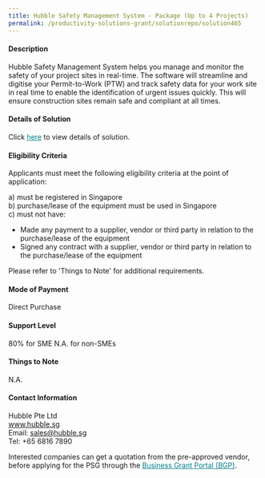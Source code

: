 ```yaml
---
title: Hubble Safety Management System - Package (Up to 4 Projects)
permalink: /productivity-solutions-grant/solutionrepo/solution465
---
```


#### Description

Hubble Safety Management System helps you manage and monitor the safety of your project sites in real-time. The software will streamline and digitise your Permit-to-Work (PTW) and track safety data for your work site in real time to enable the identification of urgent issues quickly. This will ensure construction sites remain safe and compliant at all times.

#### Details of Solution

Click <a href='https://gb-assist-staging.netlify.app/images/psg/Hubble_20200081_Annex_3_20200625144358_Part_4.pdf' style='color:#037e8a'>here</a> to view details of solution.

#### Eligibility Criteria

Applicants must meet the following eligibility criteria at the point of application:

a) must be registered in Singapore <br>
b) purchase/lease of the equipment must be used in Singapore <br>
c) must not have:
- Made any payment to a supplier, vendor or third party in relation to the purchase/lease of the equipment
- Signed any contract with a supplier, vendor or third party in relation to the purchase/lease of the equipment

Please refer to 'Things to Note' for additional requirements.

#### Mode of Payment
Direct Purchase

#### Support Level
80% for SME
N.A. for non-SMEs

#### Things to Note
N.A.

#### Contact Information
Hubble Pte Ltd<br>www.hubble.sg<br>Email: sales@hubble.sg<br>Tel: +65 6816 7890

Interested companies can get a quotation from the pre-approved vendor, before applying for the PSG through the <a target='_blank' style='color:#037e8a' href='https://www.businessgrants.gov.sg/'>Business Grant Portal (BGP)</a>.
